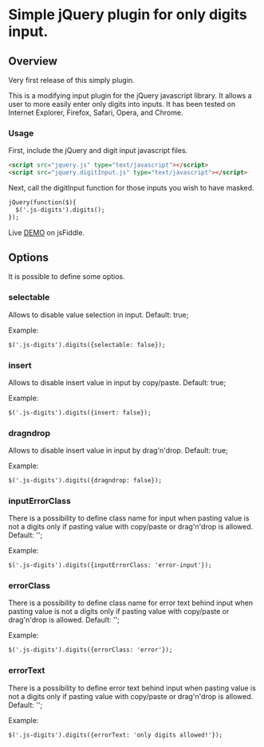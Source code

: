 Simple jQuery plugin for only digits input.
==============================

Overview
--------
Very first release of this simply plugin.

This is a modifying input plugin for the jQuery javascript library. It allows a user to more easily enter only digits into inputs. It has been tested on Internet Explorer, Firefox, Safari, Opera, and Chrome.

### Usage

First, include the jQuery and digit input javascript files.

  ```html
  <script src="jquery.js" type="text/javascript"></script>
  <script src="jquery.digitInput.js" type="text/javascript"></script>
  ```

Next, call the digitInput function for those inputs you wish to have masked.

  ```html
  jQuery(function($){
    $('.js-digits').digits();
  });
  ```
Live [DEMO](https://jsfiddle.net/Bershik/bpjb5f11/) on jsFiddle.

Options
--------
It is possible to define some optios.

### selectable
Allows to disable value selection in input.
Default: true;

Example:
  ```html
  $('.js-digits').digits({selectable: false});
  ```

### insert
Allows to disable insert value in input by copy/paste.
Default: true;

Example:
  ```html
  $('.js-digits').digits({insert: false});
  ```

### dragndrop
Allows to disable insert value in input by drag'n'drop.
Default: true;

Example:
  ```html
  $('.js-digits').digits({dragndrop: false});
  ```

### inputErrorClass
There is a possibility to define class name for input when pasting value is not a digits only if pasting value with copy/paste or drag'n'drop is allowed.
Default: '';

Example:
  ```html
  $('.js-digits').digits({inputErrorClass: 'error-input'});
  ```

### errorClass
There is a possibility to define class name for error text behind input when pasting value is not a digits only if pasting value with copy/paste or drag'n'drop is allowed.
Default: '';

Example:
  ```html
  $('.js-digits').digits({errorClass: 'error'});
  ```


### errorText
There is a possibility to define error text behind input when pasting value is not a digits only if pasting value with copy/paste or drag'n'drop is allowed.
Default: '';

Example:
  ```html
  $('.js-digits').digits({errorText: 'only digits allowed!'});
  ```
